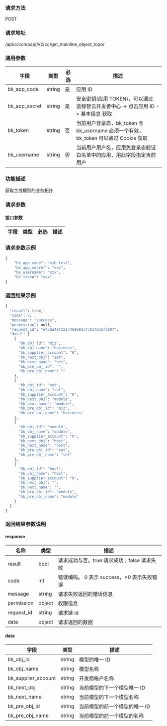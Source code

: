 
### 请求方法

POST


### 请求地址

/api/c/compapi/v2/cc/get_mainline_object_topo/


### 通用参数

| 字段 | 类型 | 必选 |  描述 |
|-----------|------------|--------|------------|
| bk_app_code  |  string    | 是 | 应用 ID     |
| bk_app_secret|  string    | 是 | 安全密钥(应用 TOKEN)，可以通过 蓝鲸智云开发者中心 -> 点击应用 ID -> 基本信息 获取 |
| bk_token     |  string    | 否 | 当前用户登录态，bk_token 与 bk_username 必须一个有效，bk_token 可以通过 Cookie 获取 |
| bk_username  |  string    | 否 | 当前用户用户名，应用免登录态验证白名单中的应用，用此字段指定当前用户 |


### 功能描述

获取主线模型的业务拓扑

### 请求参数



#### 接口参数

| 字段      |  类型      | 必选   |  描述      |
|-----------|------------|--------|------------|

### 请求参数示例

```python
{
    "bk_app_code": "esb_test",
    "bk_app_secret": "xxx",
    "bk_username": "xxx",
    "bk_token": "xxx"
}
```

### 返回结果示例

```python
{
  "result": true,
  "code": 0,
  "message": "success",
  "permission": null,
  "request_id": "e43da4ef221746868dc4c837d36f3807",
  "data": [
    {
      "bk_obj_id": "biz",
      "bk_obj_name": "business",
      "bk_supplier_account": "0",
      "bk_next_obj": "set",
      "bk_next_name": "set",
      "bk_pre_obj_id": "",
      "bk_pre_obj_name": ""
    },
    {
      "bk_obj_id": "set",
      "bk_obj_name": "set",
      "bk_supplier_account": "0",
      "bk_next_obj": "module",
      "bk_next_name": "module",
      "bk_pre_obj_id": "biz",
      "bk_pre_obj_name": "business"
    },
    {
      "bk_obj_id": "module",
      "bk_obj_name": "module",
      "bk_supplier_account": "0",
      "bk_next_obj": "host",
      "bk_next_name": "host",
      "bk_pre_obj_id": "set",
      "bk_pre_obj_name": "set"
    },
    {
      "bk_obj_id": "host",
      "bk_obj_name": "host",
      "bk_supplier_account": "0",
      "bk_next_obj": "",
      "bk_next_name": "",
      "bk_pre_obj_id": "module",
      "bk_pre_obj_name": "module"
    }
  ]
}
```

### 返回结果参数说明

#### response

| 名称    | 类型   | 描述                                    |
| ------- | ------ | ------------------------------------- |
| result  | bool   | 请求成功与否。true:请求成功；false 请求失败 |
| code    | int    | 错误编码。 0 表示 success，>0 表示失败错误    |
| message | string | 请求失败返回的错误信息                    |
| permission    | object | 权限信息    |
| request_id    | string | 请求链 id    |
| data    | object | 请求返回的数据                           |

#### data
| 字段      |  类型      |  描述      |
|-----------|------------|------------|
|bk_obj_id | string | 模型的唯一 ID |
|bk_obj_name | string |模型名称|
|bk_supplier_account | string |开发商帐户名称|
|bk_next_obj | string |当前模型的下一个模型唯一 ID|
|bk_next_name | string |当前模型的下一个模型名称|
|bk_pre_obj_id | string |当前模型的前一个模型的唯一 ID|
|bk_pre_obj_name | string |当前模型的前一个模型的名称|